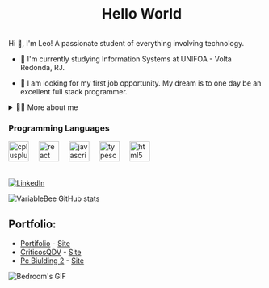 <div id="user-content-toc">
  <ul align="center">
    <summary><h1 style="display: inline-block">Hello World</h1></summary>
</div>

<!-- Presentation -->
<p>
  Hi 👋, I'm Leo! A passionate student of everything involving technology.

  - 🧐 I'm currently studying Information Systems at UNIFOA - Volta Redonda, RJ. 

  - 🔭 I am looking for my first job opportunity. My dream is to one day be an excellent full stack programmer.
</p>

<!-- Dropdown -->
<details>
  <summary>👨‍💻 More about me</summary>

  - 💬 I am 21 years old, currently living in Brazil. I have intermediate English and have experience with SQL, MongoDb , React, React Native.

  - ⚡ I enjoy reading, whether it's a good book, manga, or comics, as well as watching movies and playing games! I believe that our personal interests contribute to a more refined perception of things and problem-solving. \o/
</details>
<div align="left">
    <h3>Programming Languages</h3>
  <img src="https://cdn.jsdelivr.net/gh/devicons/devicon/icons/cplusplus/cplusplus-original.svg" height="40" alt="cplusplus logo"  />
  <img width="12" />
  <img src="https://skillicons.dev/icons?i=react" height="40" alt="react logo"  />
  <img width="12" />
  <img src="https://cdn.jsdelivr.net/gh/devicons/devicon/icons/javascript/javascript-original.svg" height="40" alt="javascript logo"  />
  <img width="12" />
  <img src="https://cdn.jsdelivr.net/gh/devicons/devicon/icons/typescript/typescript-original.svg" height="40" alt="typescript logo"  />
  <img width="12" />
  <img src="https://cdn.jsdelivr.net/gh/devicons/devicon/icons/html5/html5-original.svg" height="40" alt="html5 logo"  />
  <br/>
  <br/>
</div>

<!-- Links -->
[![LinkedIn](https://img.shields.io/badge/LinkedIn-0077B5?style=for-the-badge&logo=linkedin&logoColor=white)](https://www.linkedin.com/in/leonardo-atanasio-4a7364219/)

<!-- GithubStats -->
![VariableBee GitHub stats](https://github-readme-stats.vercel.app/api?username=ledosnardo&show_icons=true&theme=gotham)

<!-- Portfolio -->
## Portfolio:
- [Portifolio](https://github.com/Ledosnardo/portifolio) - [Site](https://portifolio-sooty-five-59.vercel.app/#apresentation)
- [CriticosQDV](https://github.com/Ledosnardo/criticos-quase-de-vdd) - [Site](https://criticos-quase-de-vdd.vercel.app/)
- [Pc Biulding 2](https://github.com/Ledosnardo/FOA-ATIVIDADE) - [Site](https://foa-atividade.vercel.app/)

<!-- GIF -->
<p align="left">
  <img align="center" src="https://i.pinimg.com/originals/eb/50/87/eb50875a68b04b0480fa929af2c7547c.gif" alt="Bedroom's GIF">
</p>


